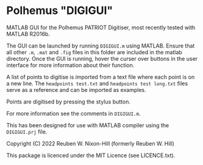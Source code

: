 # Polhemus "DIGIGUI"
MATLAB GUI for the Polhemus PATRIOT Digitiser, most recently tested with MATLAB R2016b.

The GUI can be launched by running `DIGIGUI.m` using MATLAB. Ensure that all other `.m`, `.mat` and `.fig` files in this folder are included in the matlab directory.
Once the GUI is running, hover the curser over buttons in the user interface for more information about their function.

A list of points to digitise is imported from a text file where each point is on a new line. The `headpoints test.txt` and `headpoints test long.txt` files serve as a reference and can be imported as examples.

Points are digitised by pressing the stylus button.

For more information see the comments in `DIGIGUI.m`.

This has been designed for use with MATLAB compiler using the `DIGIGUI.prj` file.

Copyright (C) 2022 Reuben W. Nixon-Hill (formerly Reuben W. Hill)

This package is licenced under the MIT Licence (see LICENCE.txt).